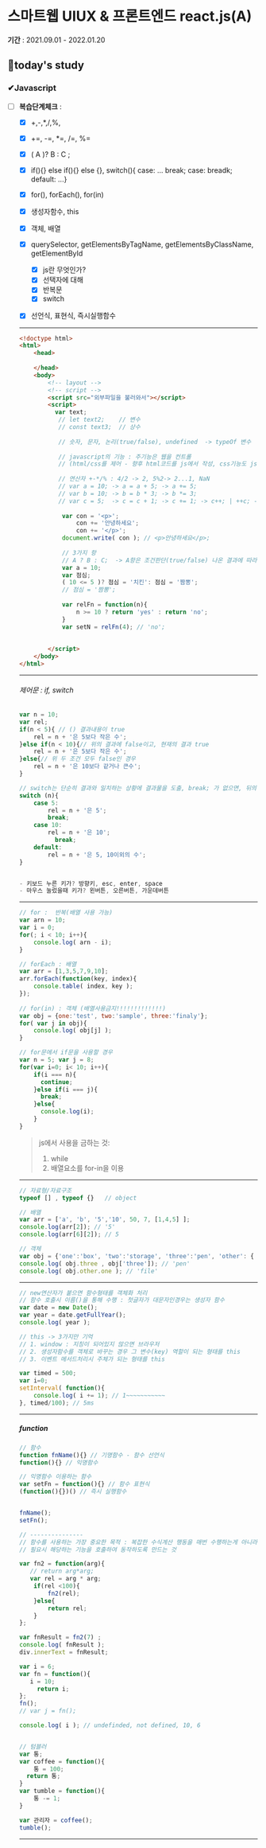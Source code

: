 # 스마트웹 UIUX & 프론트엔드 react.js(A)

**기간** : 2021.09.01 - 2022.01.20

## 📌today's study



### ✔Javascript

- [ ] **복습단계체크** : 
  
  - [x] +,-,*,/,%,
  
  - [x] +=, -=, *=, /=, %= 
  
  - [x] ( A )? B : C ;
  
  - [x] if(){} else if(){} else {}, switch(){ case: ... break; case: breadk; default: ...}
  
  - [x] for(), forEach(), for(in)
  
  - [x] 생성자함수, this
  
  - [x] 객체, 배열
  
  - [x] querySelector, getElementsByTagName, getElementsByClassName, getElementById
  
    - [x] js란 무엇인가? 
    - [x] 선택자에 대해
    - [x] 반복문 
    - [x] switch
  
  - [x] 선언식, 표현식, 즉시실행함수
  
    
  
    
  
  ---
  
  ```html
  <!doctype html>
  <html>
      <head>
          
      </head>
      <body>
          <!-- layout -->
          <!-- script -->
          <script src="외부파일을 불러와서"></script>
          <script>
          	var text;
             // let text2;    // 변수
             // const text3;  // 상수
              
             // 숫자, 문자, 논리(true/false), undefined  -> typeOf 변수
              
             // javascript의 기능 : 주기능은 웹을 컨트롤
             // (html/css를 제어 - 향후 html코드를 js에서 작성, css기능도 js에서 작성) : postCSS
              
             // 연산자 +-*/% : 4/2 -> 2, 5%2-> 2...1, NaN
             // var a = 10; -> a = a + 5; -> a += 5;
             // var b = 10; -> b = b * 3; -> b *= 3;
             // var c = 5;  -> c = c + 1; -> c += 1; -> c++; | ++c; -> 연산을 먼저하고 그 결과를 도출처리!
              
              var con = '<p>';
                  con += '안녕하세요';
                  con += '</p>';
              document.write( con ); // <p>안녕하세요</p>;
              
              // 3가지 항
              // A ? B : C;  -> A항은 조건판단(true/false) 나온 결과에 따라 참이면 B, 거짓 C수행
              var a = 10;
              var 점심;
              ( 10 <= 5 )? 점심 = '치킨': 점심 = '짬뽕';
              // 점심 = '짬뽕';
              
              var relFn = function(n){
                  n >= 10 ? return 'yes' : return 'no';
              }
              var setN = relFn(4); // 'no';
              
              
          </script>
      </body>
  </html>
  ```
  
  ---
  
  ###### 제어문 : if, switch
  
  ``` js
  var n = 10;
  var rel;
  if(n < 5){ // () 결과내용이 true   
      rel = n + '은 5보다 작은 수';
  }else if(n < 10){// 위의 결과에 false이고, 현재의 결과 true
      rel = n + '은 5보다 작은 수';
  }else{// 위 두 조건 모두 false인 경우
      rel = n + '은 10보다 같거나 큰수';
  }
  
  // switch는 단순히 결과와 일치하는 상황에 결과물을 도출, break; 가 없으면, 뒤의 결과물도 처리
  switch (n){
      case 5:
          rel = n + '은 5';
          break;
      case 10:
          rel = n + '은 10';
         	break;
      default:
          rel = n + '은 5, 10이외의 수';
  }
  
  
  - 키보드 누른 키가? 방향키, esc, enter, space
  - 마우스 눌렀을때 키가? 왼버튼, 오른버튼, 가운데버튼 
  ```
  
  ---
  
  ```js
  // for :  반복(배열 사용 가능)
  var arn = 10;
  var i = 0;
  for(; i < 10; i++){
      console.log( arn - i);
  }
  
  // forEach : 배열 
  var arr = [1,3,5,7,9,10];
  arr.forEach(function(key, index){
      console.table( index, key );
  });
   
  // for(in) : 객체 (배열사용금지!!!!!!!!!!!!!)
  var obj = {one:'test', two:'sample', three:'finaly'};
  for( var j in obj){
      console.log( obj[j] );
  }
  
  // for문에서 if문을 사용할 경우 
  var n = 5; var j = 8;
  for(var i=0; i< 10; i++){
      if(i === n){
        continue;
      }else if(i === j){
        break;
      }else{
        console.log(i);
      }
  }
  ```
  
  > js에서 사용을 금하는 것:
  >
  > 1. while
  > 2. 배열요소를 for-in을 이용
  
  ---
  
  ```js
  // 자료형/자료구조
  typeof [] , typeof {}   // object
  
  // 배열
  var arr = ['a', 'b', '5','10', 50, 7, [1,4,5] ];
  console.log(arr[2]); // '5'
  console.log(arr[6][2]); // 5
  
  // 객체
  var obj = {'one':'box', 'two':'storage', 'three':'pen', 'other': { 'one' :'file' }};
  console.log( obj.three , obj['three']); // 'pen'
  console.log( obj.other.one ); // 'file'
  
  ```
  
  ---
  
  ```js
  // new연산자가 붙으면 함수형태를 객체화 처리
  // 함수 호출시 이름()을 통해 수행 : 첫글자가 대문자인경우는 생성자 함수
  var date = new Date(); 
  var year = date.getFullYear();
  console.log( year );
  
  // this -> 3가지만 기억 
  // 1. window : 지칭이 되어있지 않으면 브라우저
  // 2. 생성자함수를 객체로 바꾸는 경우 그 변수(key) 역할이 되는 형태를 this
  // 3. 이벤트 메서드처리시 주체가 되는 형태를 this
  ```
  
  ```js
  var timed = 500;
  var i=0;
  setInterval( function(){
      console.log( i += 1); // 1~~~~~~~~~~~
  }, timed/100); // 5ms
  ```
  
  ---
  
  ##### function
  
  ```js
  // 함수
  function fnName(){} // 기명함수 - 함수 선언식
  function(){} // 익명함수 
  
  // 익명함수 이용하는 함수 
  var setFn = function(){} // 함수 표현식
  (function(){})() // 즉시 실행함수
  
  
  fnName();
  setFn();
  
  // ---------------
  // 함수를 사용하는 가장 중요한 목적 : 복잡한 수식계산 행동을 매번 수행하는게 아니라 틀을 미리 만들어 놓고,
  // 필요시 해당하는 기능을 호출하여 동작하도록 만드는 것 
  
  var fn2 = function(arg){
     // return arg*arg;
     var rel = arg * arg;
      if(rel <100){
          fn2(rel);
      }else{
          return rel;
      }
  };
  
  var fnResult = fn2(7) ;
  console.log( fnResult );
  div.innerText = fnResult;
  ```
  
  ```js
  var i = 6;
  var fn = function(){
  	 i = 10;
       return i;
  };
  fn();
  // var j = fn();
  
  console.log( i ); // undefinded, not defined, 10, 6
  
  
  // 텀블러
  var 통;
  var coffee = function(){
      통 = 100;
  	return 통;
  }
  var tumble = function(){
      통 -= 1;
  }
  
  var 관리자 = coffee();
  tumble();
  ```
  
  
  
  
  
  ---
  
  ## 
